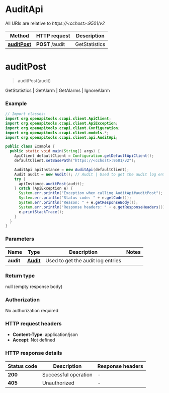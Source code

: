 # AuditApi

All URIs are relative to *https://&lt;cchost&gt;:9501/v2*

| Method | HTTP request | Description |
|------------- | ------------- | -------------|
| [**auditPost**](AuditApi.md#auditPost) | **POST** /audit | GetStatistics | GetAlarm | GetAlarms | IgnoreAlarm |


<a name="auditPost"></a>
# **auditPost**
> auditPost(audit)

GetStatistics | GetAlarm | GetAlarms | IgnoreAlarm

### Example
```java
// Import classes:
import org.openapitools.ccapi.client.ApiClient;
import org.openapitools.ccapi.client.ApiException;
import org.openapitools.ccapi.client.Configuration;
import org.openapitools.ccapi.client.models.*;
import org.openapitools.ccapi.client.api.AuditApi;

public class Example {
  public static void main(String[] args) {
    ApiClient defaultClient = Configuration.getDefaultApiClient();
    defaultClient.setBasePath("https://<cchost>:9501/v2");

    AuditApi apiInstance = new AuditApi(defaultClient);
    Audit audit = new Audit(); // Audit | Used to get the audit log entries
    try {
      apiInstance.auditPost(audit);
    } catch (ApiException e) {
      System.err.println("Exception when calling AuditApi#auditPost");
      System.err.println("Status code: " + e.getCode());
      System.err.println("Reason: " + e.getResponseBody());
      System.err.println("Response headers: " + e.getResponseHeaders());
      e.printStackTrace();
    }
  }
}
```

### Parameters

| Name | Type | Description  | Notes |
|------------- | ------------- | ------------- | -------------|
| **audit** | [**Audit**](Audit.md)| Used to get the audit log entries | |

### Return type

null (empty response body)

### Authorization

No authorization required

### HTTP request headers

 - **Content-Type**: application/json
 - **Accept**: Not defined

### HTTP response details
| Status code | Description | Response headers |
|-------------|-------------|------------------|
| **200** | Successful operation |  -  |
| **405** | Unauthorized |  -  |

